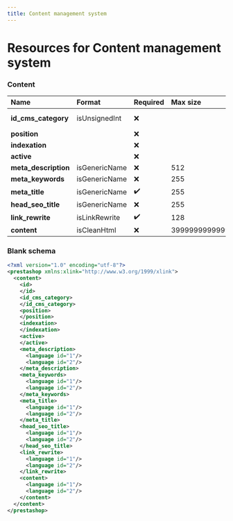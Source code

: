 ```yaml
---
title: Content management system
---
```


# Resources for Content management system

### Content

|         Name         |    Format     | Required |   Max size    |   Description   |
| :------------------- | :------------ | :------- | :------------ | :-------------- |
| **id_cms_category**  | isUnsignedInt | ❌        |               | CMS Category ID |
| **position**         |               | ❌        |               |                 |
| **indexation**       |               | ❌        |               |                 |
| **active**           |               | ❌        |               |                 |
| **meta_description** | isGenericName | ❌        | 512           |                 |
| **meta_keywords**    | isGenericName | ❌        | 255           |                 |
| **meta_title**       | isGenericName | ✔️       | 255           |                 |
| **head_seo_title**   | isGenericName | ❌        | 255           |                 |
| **link_rewrite**     | isLinkRewrite | ✔️       | 128           |                 |
| **content**          | isCleanHtml   | ❌        | 3999999999999 |                 |


### Blank schema

```xml
<?xml version="1.0" encoding="utf-8"?>
<prestashop xmlns:xlink="http://www.w3.org/1999/xlink">
  <content>
    <id>
    </id>
    <id_cms_category>
    </id_cms_category>
    <position>
    </position>
    <indexation>
    </indexation>
    <active>
    </active>
    <meta_description>
      <language id="1"/>
      <language id="2"/>
    </meta_description>
    <meta_keywords>
      <language id="1"/>
      <language id="2"/>
    </meta_keywords>
    <meta_title>
      <language id="1"/>
      <language id="2"/>
    </meta_title>
    <head_seo_title>
      <language id="1"/>
      <language id="2"/>
    </head_seo_title>
    <link_rewrite>
      <language id="1"/>
      <language id="2"/>
    </link_rewrite>
    <content>
      <language id="1"/>
      <language id="2"/>
    </content>
  </content>
</prestashop>
```

